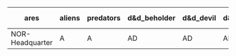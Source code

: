 | ares | aliens | predators | d&d_beholder | d&d_devil | d&d_lich | d&d_mind_flayer | d&d_vampire | d&d_red_dragon | d&d_hill_giant | d&d_treant | d&d_werewolf | d&d_yuan-ti |
| --- | --- | --- | --- | --- | --- | --- | --- | --- | --- | --- | --- | --- |
| NOR-Headquarter | A | A | AD | AD | AD | AD | AD | AD | AD | AD | AD | AD |
